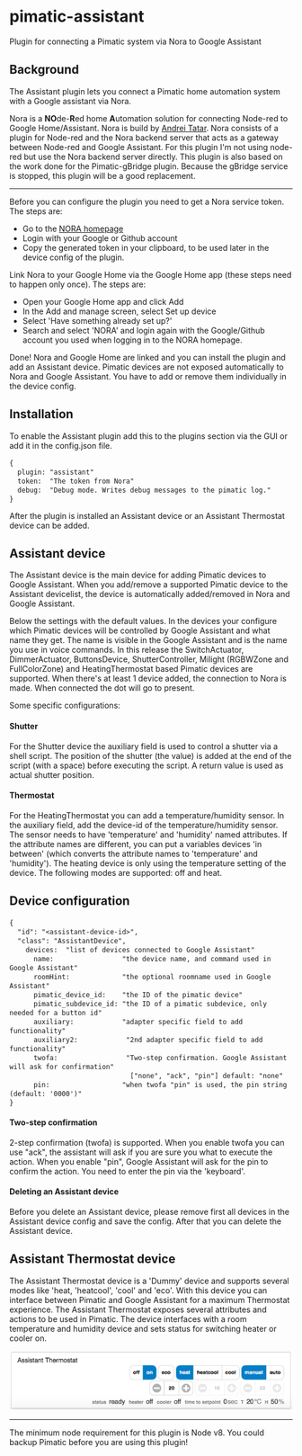 # pimatic-assistant
Plugin for connecting a Pimatic system via Nora to Google Assistant

Background
-------
The Assistant plugin lets you connect a Pimatic home automation system with a Google assistant via Nora.


Nora is a **NO**de-**R**ed home **A**utomation solution for connecting Node-red to Google Home/Assistant. Nora is build by [Andrei Tatar](https://github.com/andrei-tatar). Nora consists of a plugin for Node-red and the Nora backend server that acts as a gateway between Node-red and Google Assistant.
For this plugin I'm not using node-red but use the Nora backend server directly.
This plugin is also based on the work done for the Pimatic-gBridge plugin. Because the gBridge service is stopped, this plugin will be a good replacement.

------

Before you can configure the plugin you need to get a Nora service token. The steps are:

- Go to the [NORA homepage](https://node-red-google-home.herokuapp.com/)
- Login with your Google or Github account
- Copy the generated token in your clipboard, to be used later in the device config of the plugin.

Link Nora to your Google Home via the Google Home app (these steps need to happen only once).
The steps are:
- Open your Google Home app and click Add
- In the Add and manage screen, select Set up device
- Select 'Have something already set up?'
- Search and select 'NORA' and login again with the Google/Github account you used when logging in to the NORA homepage.

Done! Nora and Google Home are linked and you can install the plugin and add an Assistant device.
Pimatic devices are not exposed automatically to Nora and Google Assistant. You have to add or remove them individually in the device config.


Installation
------------
To enable the Assistant plugin add this to the plugins section via the GUI or add it in the config.json file.

```
{
  plugin: "assistant"
  token:  "The token from Nora"
  debug:  "Debug mode. Writes debug messages to the pimatic log."
}
```

After the plugin is installed an Assistant device or an Assistant Thermostat device can be added.

Assistant device
-----------------
The Assistant device is the main device for adding Pimatic devices to Google Assistant. When you add/remove a supported Pimatic device to the Assistant devicelist, the device is automatically added/removed in Nora and Google Assistant.

Below the settings with the default values. In the devices your configure which Pimatic devices will be controlled by Google Assistant and what name they get. The name is visible in the Google Assistant and is the name you use in voice commands.
In this release the SwitchActuator, DimmerActuator, ButtonsDevice, ShutterController, Milight (RGBWZone and FullColorZone) and HeatingThermostat based Pimatic devices are supported.
When there's at least 1 device added, the connection to Nora is made. When connected the dot will go to present.

Some specific configurations:
#### Shutter
For the Shutter device the auxiliary field is used to control a shutter via a shell script. The position of the shutter (the value) is added at the end of the script (with a space) before executing the script. A return value is used as actual shutter position.

#### Thermostat
For the HeatingThermostat you can add a temperature/humidity sensor. In the auxiliary field, add the device-id of the temperature/humidity sensor. The sensor needs to have 'temperature' and 'humidity' named attributes. If the attribute names are different, you can put a variables devices 'in between' (which converts the attribute names to 'temperature' and 'humidity').
The heating device is only using the temperature setting of the device.
The following modes are supported: off and heat.


Device configuration
-----------------

```
{
  "id": "<assistant-device-id>",
  "class": "AssistantDevice",
    devices:  "list of devices connected to Google Assistant"
      name:                 "the device name, and command used in Google Assistant"
      roomHint:             "the optional roomname used in Google Assistant"
      pimatic_device_id:    "the ID of the pimatic device"
      pimatic_subdevice_id: "the ID of a pimatic subdevice, only needed for a button id"
      auxiliary:            "adapter specific field to add functionality"
      auxiliary2:            "2nd adapter specific field to add functionality"
      twofa:                 "Two-step confirmation. Google Assistant will ask for confirmation"
                              ["none", "ack", "pin"] default: "none"
      pin:                  "when twofa "pin" is used, the pin string (default: '0000')"
}
```
#### Two-step confirmation
2-step confirmation (twofa) is supported. When you enable twofa you can use "ack", the assistant will ask if you are sure you what to execute the action. When you enable "pin", Google Assistant will ask for the pin to confirm the action. You need to enter the pin via the 'keyboard'.

#### Deleting an Assistant device
Before you delete an Assistant device, please remove first all devices in the Assistant device config and save the config. After that you can delete the Assistant device.

Assistant Thermostat device
-----------------

The Assistant Thermostat device is a 'Dummy' device and supports several modes like 'heat, 'heatcool', 'cool' and 'eco'. With this device you can interface between Pimatic and Google Assistant for a maximum Thermostat experience. The Assistant Thermostat exposes several attributes and actions to be used in Pimatic.
The device interfaces with a room temperature and humidity device and sets status for switching heater or cooler on.

![device](https://github.com/bertreb/pimatic-assistant/blob/master/ui.png?raw=true)



-----------------

The minimum node requirement for this plugin is Node v8. You could backup Pimatic before you are using this plugin!
